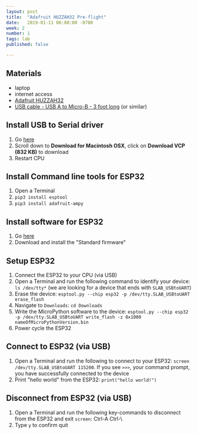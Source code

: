 ```yaml
---
layout: post
title:  "Adafruit HUZZAH32 Pre-flight"
date:   2019-01-11 06:00:00 -0700
week: 2
number: 1
tags: lab
published: false

---
```


## Materials

* laptop
* internet access
* [Adafruit HUZZAH32](https://www.adafruit.com/product/3591)
* [USB cable - USB A to Micro-B - 3 foot long](https://www.adafruit.com/product/592) (or similar)


## Install USB to Serial driver

1. Go [here](https://www.silabs.com/products/development-tools/software/usb-to-uart-bridge-vcp-drivers)
2. Scroll down to **Download for Macintosh OSX**, click on **Download VCP (832 KB)** to download
3. Restart CPU


## Install Command line tools for ESP32

1. Open a Terminal
2. `pip3 install esptool`
3. `pip3 install adafruit-ampy`


## Install software for ESP32

1. Go [here](https://micropython.org/download/#esp32)
2. Download and install the "Standard firmware"


## Setup ESP32

1. Connect the ESP32 to your CPU (via USB)
2. Open a Terminal and run the following command to identify your device: `ls /dev/tty*` (we are looking for a device that ends with `SLAB_USBtoUART`)
3. Erase the device: `esptool.py --chip esp32 -p /dev/tty.SLAB_USBtoUART erase_flash`
4. Navigate to `Downloads`: `cd Downloads`
5. Write the MicroPython software to the device: `esptool.py --chip esp32 -p /dev/tty.SLAB_USBtoUART write_flash -z 0x1000 nameOfMicroPythonVersion.bin`
6. Power cycle the ESP32


## Connect to ESP32 (via USB)

1. Open a Terminal and run the following to connect to your ESP32: `screen /dev/tty.SLAB_USBtoUART 115200`. If you see `>>>`, your command prompt, you have successfully connected to the device
2. Print "hello world" from the ESP32: `print("hello world!")`


## Disconnect from ESP32 (via USB)

1. Open a Terminal and run the following key-commands to disconnect from the ESP32 and exit `screen`: Ctrl-A Ctrl-\
2. Type `y` to confirm quit
